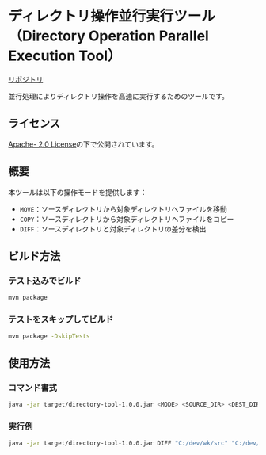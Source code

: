 # ディレクトリ操作並行実行ツール（Directory Operation Parallel Execution Tool）

[リポジトリ](https://github.com/KenichiroArai/directory-operation-parallel-execution-tool)

並行処理によりディレクトリ操作を高速に実行するためのツールです。

## ライセンス

[Apache- 2.0 License](LICENSE)の下で公開されています。

## 概要

本ツールは以下の操作モードを提供します：

* `MOVE`：ソースディレクトリから対象ディレクトリへファイルを移動
* `COPY`：ソースディレクトリから対象ディレクトリへファイルをコピー
* `DIFF`：ソースディレクトリと対象ディレクトリの差分を検出

## ビルド方法

### テスト込みでビルド

```bash
mvn package
```

### テストをスキップしてビルド

```bash
mvn package -DskipTests
```

## 使用方法

### コマンド書式

```bash
java -jar target/directory-tool-1.0.0.jar <MODE> <SOURCE_DIR> <DEST_DIR>
```

### 実行例

```bash
java -jar target/directory-tool-1.0.0.jar DIFF "C:/dev/wk/src" "C:/dev/wk/dest"
```
